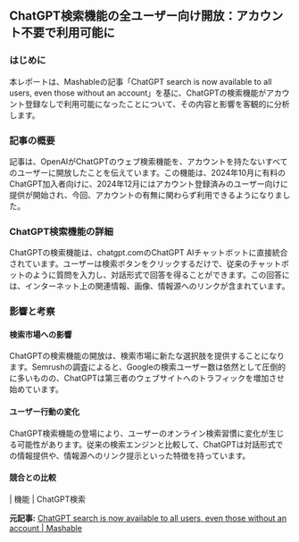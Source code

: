 ## ChatGPT検索機能の全ユーザー向け開放：アカウント不要で利用可能に

### はじめに

本レポートは、Mashableの記事「ChatGPT search is now available to all users, even those without an account」を基に、ChatGPTの検索機能がアカウント登録なしで利用可能になったことについて、その内容と影響を客観的に分析します。

### 記事の概要

記事は、OpenAIがChatGPTのウェブ検索機能を、アカウントを持たないすべてのユーザーに開放したことを伝えています。この機能は、2024年10月に有料のChatGPT加入者向けに、2024年12月にはアカウント登録済みのユーザー向けに提供が開始され、今回、アカウントの有無に関わらず利用できるようになりました。

### ChatGPT検索機能の詳細

ChatGPTの検索機能は、chatgpt.comのChatGPT AIチャットボットに直接統合されています。ユーザーは検索ボタンをクリックするだけで、従来のチャットボットのように質問を入力し、対話形式で回答を得ることができます。この回答には、インターネット上の関連情報、画像、情報源へのリンクが含まれています。

### 影響と考察

#### 検索市場への影響

ChatGPTの検索機能の開放は、検索市場に新たな選択肢を提供することになります。Semrushの調査によると、Googleの検索ユーザー数は依然として圧倒的に多いものの、ChatGPTは第三者のウェブサイトへのトラフィックを増加させ始めています。

#### ユーザー行動の変化

ChatGPT検索機能の登場により、ユーザーのオンライン検索習慣に変化が生じる可能性があります。従来の検索エンジンと比較して、ChatGPTは対話形式での情報提供や、情報源へのリンク提示といった特徴を持っています。

#### 競合との比較

| 機能 | ChatGPT検索 

**元記事:** [ChatGPT search is now available to all users, even those without an account | Mashable](https://mashable.com/article/chatgpt-web-search-available-all-users-no-account-login-required)